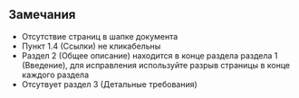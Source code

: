 ## Замечания

- Отсутствие страниц в шапке документа
- Пункт 1.4 (Ссылки) не кликабельны
- Раздел 2 (Общее описание) находится в конце раздела раздела 1 (Введение), для исправления используйте разрыв страницы в конце каждого раздела
- Отсутвует раздел 3 (Детальные требования)
  
